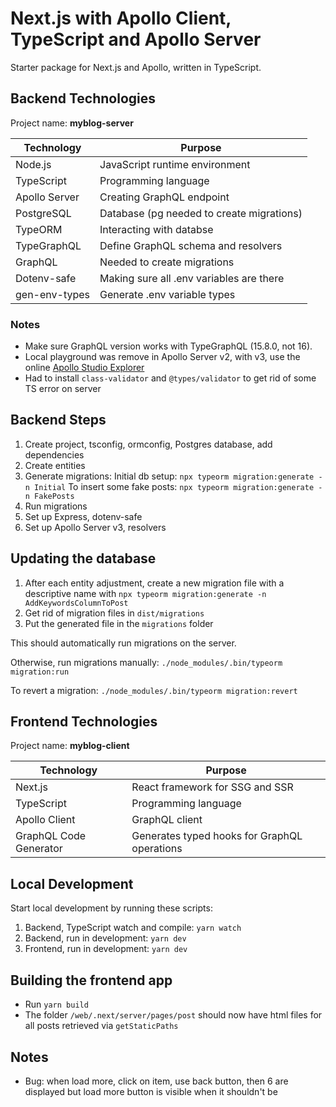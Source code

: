 # Next.js with Apollo Client, TypeScript and Apollo Server

Starter package for Next.js and Apollo, written in TypeScript.

## Backend Technologies

Project name: **myblog-server**

| Technology    | Purpose                                   |
| ------------- | ----------------------------------------- |
| Node.js       | JavaScript runtime environment            |
| TypeScript    | Programming language                      |
| Apollo Server | Creating GraphQL endpoint                 |
| PostgreSQL    | Database (pg needed to create migrations) |
| TypeORM       | Interacting with databse                  |
| TypeGraphQL   | Define GraphQL schema and resolvers       |
| GraphQL       | Needed to create migrations               |
| Dotenv-safe   | Making sure all .env variables are there  |
| gen-env-types | Generate .env variable types              |

### Notes

-   Make sure GraphQL version works with TypeGraphQL (15.8.0, not 16).
-   Local playground was remove in Apollo Server v2, with v3, use the online [Apollo Studio Explorer](https://studio.apollographql.com/sandbox/explorer)
-   Had to install `class-validator` and `@types/validator` to get rid of some TS error on server

## Backend Steps

1. Create project, tsconfig, ormconfig, Postgres database, add dependencies
2. Create entities
3. Generate migrations:
   Initial db setup: `npx typeorm migration:generate -n Initial`
   To insert some fake posts: `npx typeorm migration:generate -n FakePosts`
4. Run migrations
5. Set up Express, dotenv-safe
6. Set up Apollo Server v3, resolvers

## Updating the database

1.  After each entity adjustment, create a new migration file with a descriptive name with `npx typeorm migration:generate -n AddKeywordsColumnToPost`
2.  Get rid of migration files in `dist/migrations`
3.  Put the generated file in the `migrations` folder

This should automatically run migrations on the server.

Otherwise, run migrations manually: `./node_modules/.bin/typeorm migration:run`

To revert a migration: `./node_modules/.bin/typeorm migration:revert`

## Frontend Technologies

Project name: **myblog-client**

| Technology             | Purpose                                      |
| ---------------------- | -------------------------------------------- |
| Next.js                | React framework for SSG and SSR              |
| TypeScript             | Programming language                         |
| Apollo Client          | GraphQL client                               |
| GraphQL Code Generator | Generates typed hooks for GraphQL operations |

## Local Development

Start local development by running these scripts:

1. Backend, TypeScript watch and compile: `yarn watch`
2. Backend, run in development: `yarn dev`
3. Frontend, run in development: `yarn dev`

## Building the frontend app

-   Run `yarn build`
-   The folder `/web/.next/server/pages/post` should now have html files for all posts retrieved via `getStaticPaths`

## Notes

-   Bug: when load more, click on item, use back button, then 6 are displayed but load more button is visible when it shouldn't be
